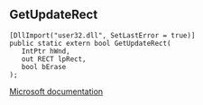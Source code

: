 ## GetUpdateRect

```
[DllImport("user32.dll", SetLastError = true)]
public static extern bool GetUpdateRect(
   IntPtr hWnd,
   out RECT lpRect,
   bool bErase
);
```

[Microsoft documentation](https://docs.microsoft.com/en-us/windows/win32/api/winuser/nf-winuser-getupdaterect)
